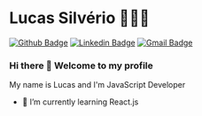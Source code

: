 # Lucas Silvério 👨🏽‍🚀
[![Github Badge](https://img.shields.io/badge/-Github-000?style=flat-square&logo=Github&logoColor=white&link=link_do_seu_perfil_no_github)](https://github.com/silverio-lucas)
[![Linkedin Badge](https://img.shields.io/badge/-LinkedIn-blue?style=flat-square&logo=Linkedin&logoColor=white&link=link_do_seu_perfil_no_linkedin)](https://www.linkedin.com/in/lucassilverio/)
[![Gmail Badge](https://img.shields.io/badge/-Gmail-c14438?style=flat-square&logo=Gmail&logoColor=white&link=mailto:seu_email)](mailto:lucas.jprm27@gmail.com)

### Hi there 👋 Welcome to my profile 


My name is Lucas and I'm JavaScript Developer
- 🌱 I’m currently learning React.js

<!--
**silverio-lucas/silverio-lucas** is a ✨ _special_ ✨ repository because its `README.md` (this file) appears on your GitHub profile.

Here are some ideas to get you started:

- 🔭 I’m currently working on ...
- 🌱 I’m currently learning ...
- 👯 I’m looking to collaborate on ...
- 🤔 I’m looking for help with ...
- 💬 Ask me about ...
- 📫 How to reach me: ...
- 😄 Pronouns: ...
- ⚡ Fun fact: ...
-->
